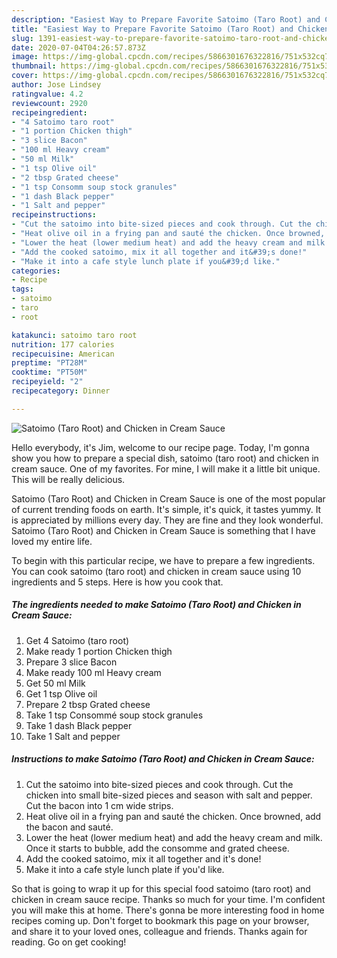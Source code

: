 ```yaml
---
description: "Easiest Way to Prepare Favorite Satoimo (Taro Root) and Chicken in Cream Sauce"
title: "Easiest Way to Prepare Favorite Satoimo (Taro Root) and Chicken in Cream Sauce"
slug: 1391-easiest-way-to-prepare-favorite-satoimo-taro-root-and-chicken-in-cream-sauce
date: 2020-07-04T04:26:57.873Z
image: https://img-global.cpcdn.com/recipes/5866301676322816/751x532cq70/satoimo-taro-root-and-chicken-in-cream-sauce-recipe-main-photo.jpg
thumbnail: https://img-global.cpcdn.com/recipes/5866301676322816/751x532cq70/satoimo-taro-root-and-chicken-in-cream-sauce-recipe-main-photo.jpg
cover: https://img-global.cpcdn.com/recipes/5866301676322816/751x532cq70/satoimo-taro-root-and-chicken-in-cream-sauce-recipe-main-photo.jpg
author: Jose Lindsey
ratingvalue: 4.2
reviewcount: 2920
recipeingredient:
- "4 Satoimo taro root"
- "1 portion Chicken thigh"
- "3 slice Bacon"
- "100 ml Heavy cream"
- "50 ml Milk"
- "1 tsp Olive oil"
- "2 tbsp Grated cheese"
- "1 tsp Consomm soup stock granules"
- "1 dash Black pepper"
- "1 Salt and pepper"
recipeinstructions:
- "Cut the satoimo into bite-sized pieces and cook through. Cut the chicken into small bite-sized pieces and season with salt and pepper. Cut the bacon into 1 cm wide strips."
- "Heat olive oil in a frying pan and sauté the chicken. Once browned, add the bacon and sauté."
- "Lower the heat (lower medium heat) and add the heavy cream and milk. Once it starts to bubble, add the consomme and grated cheese."
- "Add the cooked satoimo, mix it all together and it&#39;s done!"
- "Make it into a cafe style lunch plate if you&#39;d like."
categories:
- Recipe
tags:
- satoimo
- taro
- root

katakunci: satoimo taro root 
nutrition: 177 calories
recipecuisine: American
preptime: "PT28M"
cooktime: "PT50M"
recipeyield: "2"
recipecategory: Dinner

---
```



![Satoimo (Taro Root) and Chicken in Cream Sauce](https://img-global.cpcdn.com/recipes/5866301676322816/751x532cq70/satoimo-taro-root-and-chicken-in-cream-sauce-recipe-main-photo.jpg)

Hello everybody, it's Jim, welcome to our recipe page. Today, I'm gonna show you how to prepare a special dish, satoimo (taro root) and chicken in cream sauce. One of my favorites. For mine, I will make it a little bit unique. This will be really delicious.



Satoimo (Taro Root) and Chicken in Cream Sauce is one of the most popular of current trending foods on earth. It's simple, it's quick, it tastes yummy. It is appreciated by millions every day. They are fine and they look wonderful. Satoimo (Taro Root) and Chicken in Cream Sauce is something that I have loved my entire life.


To begin with this particular recipe, we have to prepare a few ingredients. You can cook satoimo (taro root) and chicken in cream sauce using 10 ingredients and 5 steps. Here is how you cook that.

<!--inarticleads1-->

##### The ingredients needed to make Satoimo (Taro Root) and Chicken in Cream Sauce:

1. Get 4 Satoimo (taro root)
1. Make ready 1 portion Chicken thigh
1. Prepare 3 slice Bacon
1. Make ready 100 ml Heavy cream
1. Get 50 ml Milk
1. Get 1 tsp Olive oil
1. Prepare 2 tbsp Grated cheese
1. Take 1 tsp Consommé soup stock granules
1. Take 1 dash Black pepper
1. Take 1 Salt and pepper




<!--inarticleads2-->

##### Instructions to make Satoimo (Taro Root) and Chicken in Cream Sauce:

1. Cut the satoimo into bite-sized pieces and cook through. Cut the chicken into small bite-sized pieces and season with salt and pepper. Cut the bacon into 1 cm wide strips.
1. Heat olive oil in a frying pan and sauté the chicken. Once browned, add the bacon and sauté.
1. Lower the heat (lower medium heat) and add the heavy cream and milk. Once it starts to bubble, add the consomme and grated cheese.
1. Add the cooked satoimo, mix it all together and it&#39;s done!
1. Make it into a cafe style lunch plate if you&#39;d like.




So that is going to wrap it up for this special food satoimo (taro root) and chicken in cream sauce recipe. Thanks so much for your time. I'm confident you will make this at home. There's gonna be more interesting food in home recipes coming up. Don't forget to bookmark this page on your browser, and share it to your loved ones, colleague and friends. Thanks again for reading. Go on get cooking!
